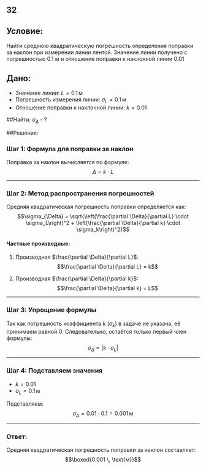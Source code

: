 ## 32

## Условие:

Найти среднюю квадратическую погрешность определения поправки за наклон при измерении линии лентой. Значение линии получено с погрешностью 0.1 м и отношение поправки к наклонной линии 0.01

## Дано:
- Значение линии: $L = 0.1 \, \text{м}$
- Погрешность измерения линии: $\sigma_L = 0.1 \, \text{м}$
- Отношение поправки к наклонной линии: $k = 0.01$

##Найти: 
$\sigma_\Delta$ - ?

##Решение:

### Шаг 1: Формула для поправки за наклон
Поправка за наклон вычисляется по формуле:  
$$\Delta = k \cdot L$$  

---

### Шаг 2: Метод распространения погрешностей
Средняя квадратическая погрешность поправки определяется как:  
$$\sigma_{\Delta} = \sqrt{\left(\frac{\partial \Delta}{\partial L} \cdot \sigma_L\right)^2 + \left(\frac{\partial \Delta}{\partial k} \cdot \sigma_k\right)^2}$$  

#### Частные производные:
1. Производная $\frac{\partial \Delta}{\partial L}$:  
$$\frac{\partial \Delta}{\partial L} = k$$  

2. Производная $\frac{\partial \Delta}{\partial k}$:  
$$\frac{\partial \Delta}{\partial k} = L$$  

---

### Шаг 3: Упрощение формулы
Так как погрешность коэффициента $k$ ($\sigma_k$) в задаче не указана, её принимаем равной $0$. Следовательно, остаётся только первый член формулы:  
$$\sigma_{\Delta} = \left|k \cdot \sigma_L\right|$$  

---

### Шаг 4: Подставляем значения
- $k = 0.01$  
- $\sigma_L = 0.1 \, \text{м}$  

Подставляем:  
$$\sigma_{\Delta} = 0.01 \cdot 0.1 = 0.001 \, \text{м}$$  

---

### Ответ:
Средняя квадратическая погрешность поправки за наклон составляет:  
$$\boxed{0.001 \, \text{м}}$$

